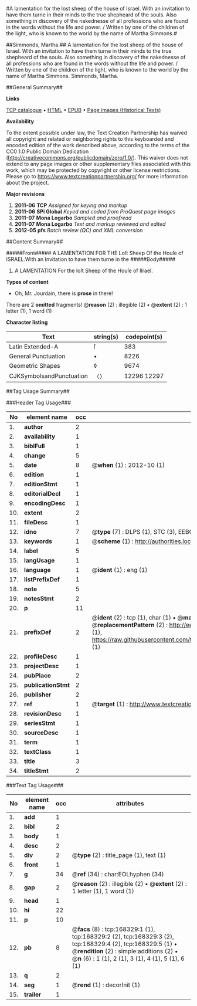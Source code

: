 #A lamentation for the lost sheep of the house of Israel. With an invitation to have them turne in their minds to the true shepheard of the souls. Also something in discovery of the nakednesse of all professions who are found in the words without the life and power. / Written by one of the children of the light, who is known to the world by the name of Martha Simmons.#

##Simmonds, Martha.##
A lamentation for the lost sheep of the house of Israel. With an invitation to have them turne in their minds to the true shepheard of the souls. Also something in discovery of the nakednesse of all professions who are found in the words without the life and power. / Written by one of the children of the light, who is known to the world by the name of Martha Simmons.
Simmonds, Martha.

##General Summary##

**Links**

[TCP catalogue](http://www.ota.ox.ac.uk/tcp/)  • 
[HTML](http://tei.it.ox.ac.uk/tcp/Texts-HTML/free/A93/A93265.html)  • 
[EPUB](http://tei.it.ox.ac.uk/tcp/Texts-EPUB/free/A93/A93265.epub) • 
[Page images (Historical Texts)](https://historicaltexts.jisc.ac.uk/eebo-99866561e)

**Availability**

To the extent possible under law, the Text Creation Partnership has waived all copyright and related or neighboring rights to this keyboarded and encoded edition of the work described above, according to the terms of the CC0 1.0 Public Domain Dedication (http://creativecommons.org/publicdomain/zero/1.0/). This waiver does not extend to any page images or other supplementary files associated with this work, which may be protected by copyright or other license restrictions. Please go to https://www.textcreationpartnership.org/ for more information about the project.

**Major revisions**

1. __2011-06__ __TCP__ *Assigned for keying and markup*
1. __2011-06__ __SPi Global__ *Keyed and coded from ProQuest page images*
1. __2011-07__ __Mona Logarbo__ *Sampled and proofread*
1. __2011-07__ __Mona Logarbo__ *Text and markup reviewed and edited*
1. __2012-05__ __pfs__ *Batch review (QC) and XML conversion*

##Content Summary##

#####Front#####
A LAMENTATION FOR THE Loſt Sheep Of the Houſe of ISRAEL.With an Invitation to have them turne in the
#####Body#####

1. A LAMENTATION For the loſt Sheep of the Houſe of Iſrael.

**Types of content**

  * Oh, Mr. Jourdain, there is **prose** in there!

There are 2 **omitted** fragments! 
 @__reason__ (2) : illegible (2)  •  @__extent__ (2) : 1 letter (1), 1 word (1)

**Character listing**


|Text|string(s)|codepoint(s)|
|---|---|---|
|Latin Extended-A|ſ|383|
|General Punctuation|•|8226|
|Geometric Shapes|◊|9674|
|CJKSymbolsandPunctuation|〈〉|12296 12297|

##Tag Usage Summary##

###Header Tag Usage###

|No|element name|occ|attributes|
|---|---|---|---|
|1.|__author__|2||
|2.|__availability__|1||
|3.|__biblFull__|1||
|4.|__change__|5||
|5.|__date__|8| @__when__ (1) : 2012-10 (1)|
|6.|__edition__|1||
|7.|__editionStmt__|1||
|8.|__editorialDecl__|1||
|9.|__encodingDesc__|1||
|10.|__extent__|2||
|11.|__fileDesc__|1||
|12.|__idno__|7| @__type__ (7) : DLPS (1), STC (3), EEBO-CITATION (1), PROQUEST (1), VID (1)|
|13.|__keywords__|1| @__scheme__ (1) : http://authorities.loc.gov/ (1)|
|14.|__label__|5||
|15.|__langUsage__|1||
|16.|__language__|1| @__ident__ (1) : eng (1)|
|17.|__listPrefixDef__|1||
|18.|__note__|5||
|19.|__notesStmt__|2||
|20.|__p__|11||
|21.|__prefixDef__|2| @__ident__ (2) : tcp (1), char (1)  •  @__matchPattern__ (2) : ([0-9\-]+):([0-9IVX]+) (1), (.+) (1)  •  @__replacementPattern__ (2) : http://eebo.chadwyck.com/downloadtiff?vid=$1&page=$2 (1), https://raw.githubusercontent.com/textcreationpartnership/Texts/master/tcpchars.xml#$1 (1)|
|22.|__profileDesc__|1||
|23.|__projectDesc__|1||
|24.|__pubPlace__|2||
|25.|__publicationStmt__|2||
|26.|__publisher__|2||
|27.|__ref__|1| @__target__ (1) : http://www.textcreationpartnership.org/docs/. (1)|
|28.|__revisionDesc__|1||
|29.|__seriesStmt__|1||
|30.|__sourceDesc__|1||
|31.|__term__|1||
|32.|__textClass__|1||
|33.|__title__|3||
|34.|__titleStmt__|2||


###Text Tag Usage###

|No|element name|occ|attributes|
|---|---|---|---|
|1.|__add__|1||
|2.|__bibl__|2||
|3.|__body__|1||
|4.|__desc__|2||
|5.|__div__|2| @__type__ (2) : title_page (1), text (1)|
|6.|__front__|1||
|7.|__g__|34| @__ref__ (34) : char:EOLhyphen (34)|
|8.|__gap__|2| @__reason__ (2) : illegible (2)  •  @__extent__ (2) : 1 letter (1), 1 word (1)|
|9.|__head__|1||
|10.|__hi__|22||
|11.|__p__|10||
|12.|__pb__|8| @__facs__ (8) : tcp:168329:1 (1), tcp:168329:2 (2), tcp:168329:3 (2), tcp:168329:4 (2), tcp:168329:5 (1)  •  @__rendition__ (2) : simple:additions (2)  •  @__n__ (6) : 1 (1), 2 (1), 3 (1), 4 (1), 5 (1), 6 (1)|
|13.|__q__|2||
|14.|__seg__|1| @__rend__ (1) : decorInit (1)|
|15.|__trailer__|1||
